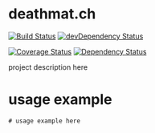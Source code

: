 
# deathmat.ch

[![Build Status](https://travis-ci.org/io-digital/project-name.svg)](https://travis-ci.org/io-digital/project-name)
[![devDependency Status](https://david-dm.org/io-digital/project-name/dev-status.svg)](https://david-dm.org/io-digital/project-name#info=devDependencies)

[![Coverage Status](https://coveralls.io/repos/io-digital/project-name/badge.svg?branch=master)](https://coveralls.io/r/io-digital/project-name?branch=master)
[![Dependency Status](https://david-dm.org/io-digital/project-name.svg)](https://david-dm.org/io-digital/project-name)

project description here

# usage example

```javascript
# usage example here
```
